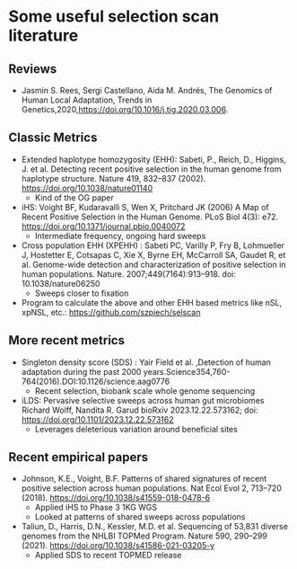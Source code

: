 # Some useful selection scan literature

## Reviews
- Jasmin S. Rees, Sergi Castellano, Aida M. Andrés, The Genomics of Human Local Adaptation, Trends in Genetics,2020,https://doi.org/10.1016/j.tig.2020.03.006.
## Classic Metrics
- Extended haplotype homozygosity (EHH):  Sabeti, P., Reich, D., Higgins, J. et al. Detecting recent positive selection in the human genome from haplotype structure. Nature 419, 832–837 (2002).
   https://doi.org/10.1038/nature01140
    - Kind of the OG paper
- iHS:  Voight BF, Kudaravalli S, Wen X, Pritchard JK (2006) A Map of Recent Positive Selection in the Human Genome. PLoS Biol 4(3): e72. https://doi.org/10.1371/journal.pbio.0040072
    - Intermediate frequency, ongoing hard sweeps 
- Cross population EHH (XPEHH) : Sabeti PC, Varilly P, Fry B, Lohmueller J, Hostetter E, Cotsapas C, Xie X, Byrne EH, McCarroll SA, Gaudet R, et al. Genome-wide detection and characterization of positive selection in human populations.
  Nature. 2007;449(7164):913–918. doi: 10.1038/nature06250
    - Sweeps closer to fixation
- Program to calculate the above and other EHH based metrics like nSL, xpNSL, etc.: https://github.com/szpiech/selscan

## More recent metrics 
- Singleton density score (SDS) : Yair Field et al. ,Detection of human adaptation during the past 2000 years.Science354,760-764(2016).DOI:10.1126/science.aag0776
    - Recent selection, biobank scale whole genome sequencing
- iLDS: Pervasive selective sweeps across human gut microbiomes Richard Wolff, Nandita R. Garud bioRxiv 2023.12.22.573162; doi: https://doi.org/10.1101/2023.12.22.573162
    - Leverages deleterious variation around beneficial sites

## Recent empirical papers
- Johnson, K.E., Voight, B.F. Patterns of shared signatures of recent positive selection across human populations. Nat Ecol Evol 2, 713–720 (2018). https://doi.org/10.1038/s41559-018-0478-6
    - Applied iHS to Phase 3 1KG WGS
    - Looked at patterns of shared sweeps across populations
- Taliun, D., Harris, D.N., Kessler, M.D. et al. Sequencing of 53,831 diverse genomes from the NHLBI TOPMed Program. Nature 590, 290–299 (2021). https://doi.org/10.1038/s41586-021-03205-y
    - Applied SDS to recent TOPMED release 
